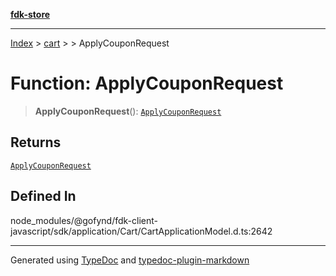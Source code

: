[**fdk-store**](../../../README.md)
***

[Index](../../../API.md) > [cart](../../README.md) > [<internal>](../README.md) > ApplyCouponRequest

# Function: ApplyCouponRequest

> **ApplyCouponRequest**(): [`ApplyCouponRequest`](../type-aliases/type-alias.ApplyCouponRequest.md)

## Returns

[`ApplyCouponRequest`](../type-aliases/type-alias.ApplyCouponRequest.md)

## Defined In

node\_modules/@gofynd/fdk-client-javascript/sdk/application/Cart/CartApplicationModel.d.ts:2642

***
Generated using [TypeDoc](https://typedoc.org/) and [typedoc-plugin-markdown](https://www.npmjs.com/package/typedoc-plugin-markdown)
